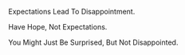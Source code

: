 Expectations Lead To Disappointment.

Have Hope, Not Expectations.

You Might Just Be Surprised, But Not Disappointed.
